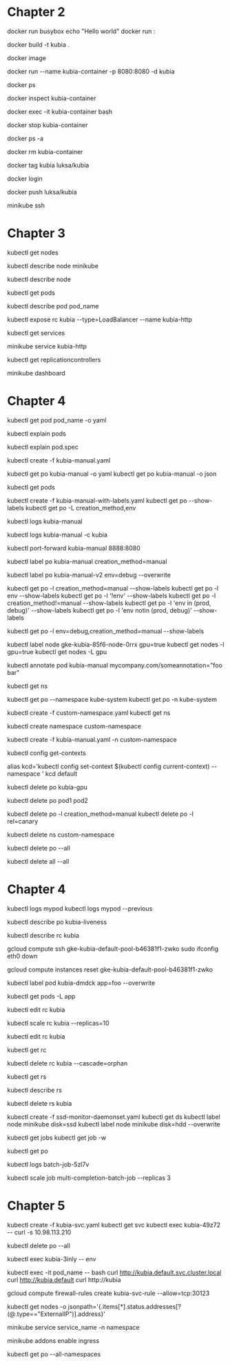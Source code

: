 # Chapter 2

docker run busybox echo "Hello world"
docker run <image>:<tag>

docker build -t kubia .

docker image

docker run --name kubia-container -p 8080:8080 -d kubia

docker ps

docker inspect kubia-container

docker exec -it kubia-container bash

docker stop kubia-container

docker ps -a

docker rm kubia-container

docker tag kubia luksa/kubia

docker login

docker push luksa/kubia

minikube ssh


# Chapter 3

kubectl get nodes

kubectl describe node minikube

kubectl describe node

kubectl get pods

kubectl describe pod pod_name

kubectl expose rc kubia --type=LoadBalancer --name kubia-http

kubectl get services

minikube service kubia-http

kubectl get replicationcontrollers

minikube dashboard

# Chapter 4

kubectl get pod pod_name -o yaml

kubectl explain pods

kubectl explain pod.spec

kubectl create -f kubia-manual.yaml

kubectl get po kubia-manual -o yaml
kubectl get po kubia-manual -o json

kubectl get pods

kubectl create -f kubia-manual-with-labels.yaml
kubectl get po --show-labels
kubectl get po -L creation_method,env

kubectl logs kubia-manual

kubectl logs kubia-manual -c kubia

kubectl port-forward kubia-manual 8888:8080

kubectl label po kubia-manual creation_method=manual

kubectl label po kubia-manual-v2 env=debug --overwrite

kubectl get po -l creation_method=manual --show-labels
kubectl get po -l env --show-labels
kubectl get po -l '!env' --show-labels
kubectl get po -l creation_method!=manual --show-labels
kubectl get po -l 'env in (prod, debug)' --show-labels
kubectl get po -l 'env notin (prod, debug)' --show-labels

kubectl get po -l env=debug,creation_method=manual --show-labels

kubectl label node gke-kubia-85f6-node-0rrx gpu=true
kubectl get nodes -l gpu=true
kubectl get nodes -L gpu

kubectl annotate pod kubia-manual mycompany.com/someannotation="foo bar"

kubectl get ns

kubectl get po --namespace kube-system
kubectl get po -n kube-system

kubectl create -f custom-namespace.yaml
kubectl get ns

kubectl create namespace custom-namespace

kubectl create -f kubia-manual.yaml -n custom-namespace

kubectl config get-contexts

alias kcd='kubectl config set-context $(kubectl config current-context) --namespace '
kcd default

kubectl delete po kubia-gpu

kubectl delete po pod1 pod2

kubectl delete po -l creation_method=manual
kubectl delete po -l rel=canary

kubectl delete ns custom-namespace

kubectl delete po --all

kubectl delete all --all

# Chapter 4
kubectl logs mypod
kubectl logs mypod --previous

kubectl describe po kubia-liveness

kubectl describe rc kubia

gcloud compute ssh gke-kubia-default-pool-b46381f1-zwko
sudo ifconfig eth0 down

gcloud compute instances reset gke-kubia-default-pool-b46381f1-zwko

kubectl label pod kubia-dmdck app=foo --overwrite

kubectl get pods -L app

kubectl edit rc kubia

kubectl scale rc kubia --replicas=10

kubectl edit rc kubia

kubectl get rc

kubectl delete rc kubia --cascade=orphan

kubectl get rs

kubectl describe rs

kubectl delete rs kubia

kubectl create -f ssd-monitor-daemonset.yaml
kubectl get ds
kubectl label node minikube disk=ssd
kubectl label node minikube disk=hdd --overwrite

kubectl get jobs
kubectl get job -w

kubectl get po

kubectl logs batch-job-5zl7v

kubectl scale job multi-completion-batch-job --replicas 3

# Chapter 5
kubectl create -f kubia-svc.yaml
kubectl get svc
kubectl exec kubia-49z72 -- curl -s 10.98.113.210

kubectl delete po --all

kubectl exec kubia-3inly -- env

kubectl exec -it pod_name -- bash
curl http://kubia.default.svc.cluster.local
curl http://kubia.default
curl http://kubia

gcloud compute firewall-rules create kubia-svc-rule --allow=tcp:30123

kubectl get nodes -o jsonpath='{.items[*].status.addresses[?(@.type=="ExternalIP")].address}'

minikube service service_name -n namespace

minikube addons enable ingress

kubectl get po --all-namespaces

